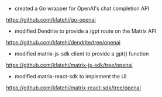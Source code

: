 - created a Go wrapper for OpenAI's chat completion API

https://github.com/kfatehi/go-openai

- modified Dendrite to provide a /gpt route on the Matrix API

https://github.com/kfatehi/dendrite/tree/openai

- modified matrix-js-sdk client to provide a gpt() function

https://github.com/kfatehi/matrix-js-sdk/tree/openai

- modified matrix-react-sdk to implement the UI

https://github.com/kfatehi/matrix-react-sdk/tree/openai